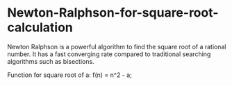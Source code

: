 # Newton-Ralphson-for-square-root-calculation

Newton Ralphson is a powerful algorithm to find the square root of a rational number. It has a fast converging rate compared to traditional searching algorithms such as bisections.

Function for square root of a:
f(n) = n^2 - a;
